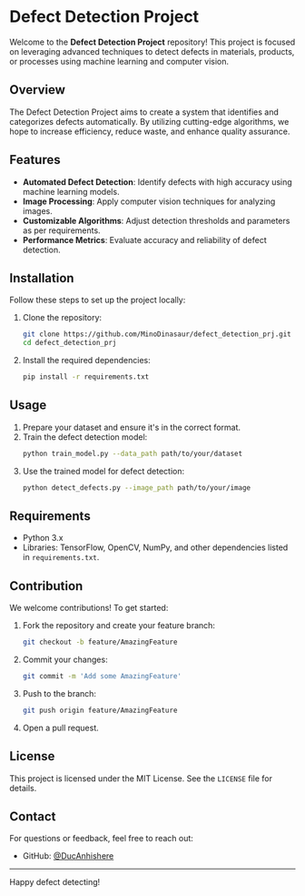 # Defect Detection Project

Welcome to the **Defect Detection Project** repository! This project is focused on leveraging advanced techniques to detect defects in materials, products, or processes using machine learning and computer vision.

## Overview

The Defect Detection Project aims to create a system that identifies and categorizes defects automatically. By utilizing cutting-edge algorithms, we hope to increase efficiency, reduce waste, and enhance quality assurance.

## Features

- **Automated Defect Detection**: Identify defects with high accuracy using machine learning models.
- **Image Processing**: Apply computer vision techniques for analyzing images.
- **Customizable Algorithms**: Adjust detection thresholds and parameters as per requirements.
- **Performance Metrics**: Evaluate accuracy and reliability of defect detection.

## Installation

Follow these steps to set up the project locally:

1. Clone the repository:
   ```bash
   git clone https://github.com/MinoDinasaur/defect_detection_prj.git
   cd defect_detection_prj
   ```

2. Install the required dependencies:
   ```bash
   pip install -r requirements.txt
   ```

## Usage

1. Prepare your dataset and ensure it's in the correct format.
2. Train the defect detection model:
   ```bash
   python train_model.py --data_path path/to/your/dataset
   ```
3. Use the trained model for defect detection:
   ```bash
   python detect_defects.py --image_path path/to/your/image
   ```

## Requirements

- Python 3.x
- Libraries: TensorFlow, OpenCV, NumPy, and other dependencies listed in `requirements.txt`.

## Contribution

We welcome contributions! To get started:

1. Fork the repository and create your feature branch:
   ```bash
   git checkout -b feature/AmazingFeature
   ```

2. Commit your changes:
   ```bash
   git commit -m 'Add some AmazingFeature'
   ```

3. Push to the branch:
   ```bash
   git push origin feature/AmazingFeature
   ```

4. Open a pull request.

## License

This project is licensed under the MIT License. See the `LICENSE` file for details.

## Contact

For questions or feedback, feel free to reach out:

- GitHub: [@DucAnhishere](https://github.com/DucAnhishere)

---
Happy defect detecting!
